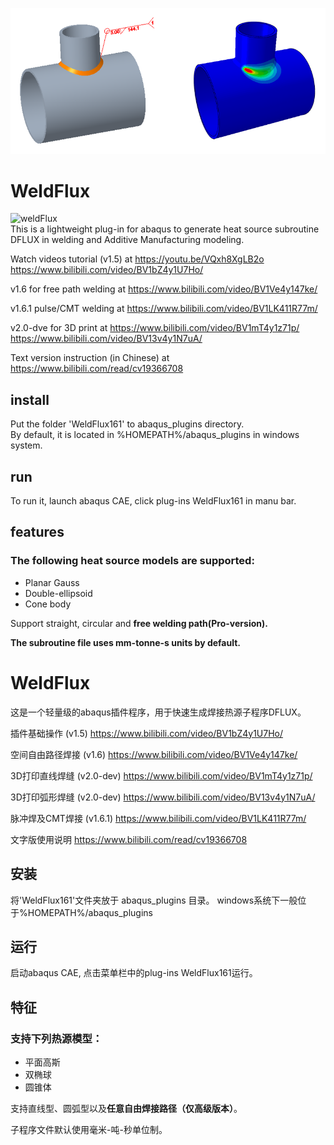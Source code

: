 ![arc](https://github.com/cheneyjin/welding_dflux_subroutine/blob/main/vs.png)
# WeldFlux
![weldFlux](https://img.shields.io/badge/cheneyjin-weldFlux1.6.1-brightgreen)  
This is a lightweight plug-in for abaqus to generate heat source subroutine DFLUX in welding and Additive Manufacturing modeling.

Watch videos tutorial (v1.5) at https://youtu.be/VQxh8XgLB2o https://www.bilibili.com/video/BV1bZ4y1U7Ho/

v1.6 for free path welding at https://www.bilibili.com/video/BV1Ve4y147ke/

v1.6.1 pulse/CMT welding at https://www.bilibili.com/video/BV1LK411R77m/

v2.0-dve for 3D print at https://www.bilibili.com/video/BV1mT4y1z71p/    https://www.bilibili.com/video/BV13v4y1N7uA/

Text version instruction (in Chinese) at https://www.bilibili.com/read/cv19366708

## install
Put the folder 'WeldFlux161' to abaqus_plugins directory.  
By default, it is located in %HOMEPATH%/abaqus_plugins in windows system.
## run
To run it, launch abaqus CAE, click plug-ins WeldFlux161 in manu bar.
## features
### The following heat source models are supported:
-  Planar Gauss
-  Double-ellipsoid
-  Cone body 

Support straight, circular and **free welding path(Pro-version).**

**The subroutine file uses mm-tonne-s units by default.**




# WeldFlux
这是一个轻量级的abaqus插件程序，用于快速生成焊接热源子程序DFLUX。

插件基础操作 (v1.5) https://www.bilibili.com/video/BV1bZ4y1U7Ho/ 

空间自由路径焊接 (v1.6) https://www.bilibili.com/video/BV1Ve4y147ke/

3D打印直线焊缝  (v2.0-dev) https://www.bilibili.com/video/BV1mT4y1z71p/

3D打印弧形焊缝 (v2.0-dev) https://www.bilibili.com/video/BV13v4y1N7uA/

脉冲焊及CMT焊接 (v1.6.1) https://www.bilibili.com/video/BV1LK411R77m/

文字版使用说明  https://www.bilibili.com/read/cv19366708

## 安装
将'WeldFlux161'文件夹放于 abaqus_plugins 目录。
windows系统下一般位于%HOMEPATH%/abaqus_plugins
## 运行
启动abaqus CAE, 点击菜单栏中的plug-ins WeldFlux161运行。
## 特征
### 支持下列热源模型：
-  平面高斯
-  双椭球
-  圆锥体

支持直线型、圆弧型以及**任意自由焊接路径（仅高级版本）**。

子程序文件默认使用毫米-吨-秒单位制。
